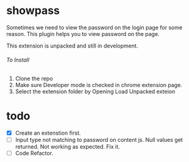 # showpass

Sometimes we need to view the password on the login page for some reason. This plugin helps you to view password on the page.

This extension is unpacked and still in development.

###### To Install

1. Clone the repo
1. Make sure Developer mode is checked in chrome extension page.
1. Select the extension folder by Opening Load Unpacked exteion

# todo

- [x] Create an extenstion first.
- [ ] Input type not matching to password on content js. Null values get returned. Not working as expected. Fix it.
- [ ] Code Refactor.
